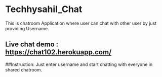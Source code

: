# Techhysahil_Chat
This is chatroom Application where user can chat with other user by just providing Username.
## Live chat demo : https://chat102.herokuapp.com/

##Instruction:
Just enter username and start chatting with everyone in shared chatroom.

